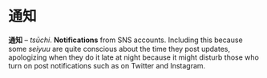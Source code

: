 # 通知

**通知** – _tsūchi_. **Notifications** from SNS accounts. Including this because some _seiyuu_ are quite conscious about the time they post updates, apologizing when they do it late at night because it might disturb those who turn on post notifications such as on Twitter and Instagram.

